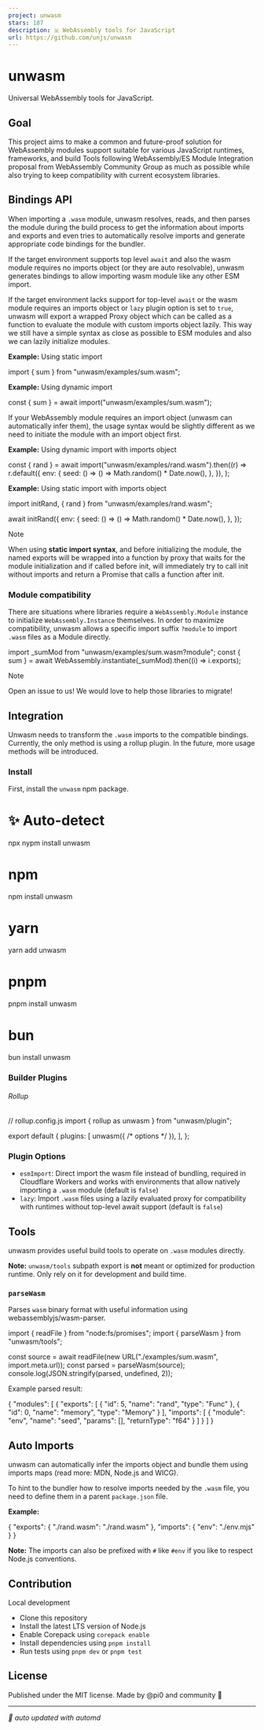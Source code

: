 ```yaml
---
project: unwasm
stars: 187
description: 🇼 WebAssembly tools for JavaScript
url: https://github.com/unjs/unwasm
---
```


unwasm
======

Universal WebAssembly tools for JavaScript.

Goal
----

This project aims to make a common and future-proof solution for WebAssembly modules support suitable for various JavaScript runtimes, frameworks, and build Tools following WebAssembly/ES Module Integration proposal from WebAssembly Community Group as much as possible while also trying to keep compatibility with current ecosystem libraries.

Bindings API
------------

When importing a `.wasm` module, unwasm resolves, reads, and then parses the module during the build process to get the information about imports and exports and even tries to automatically resolve imports and generate appropriate code bindings for the bundler.

If the target environment supports top level `await` and also the wasm module requires no imports object (or they are auto resolvable), unwasm generates bindings to allow importing wasm module like any other ESM import.

If the target environment lacks support for top-level `await` or the wasm module requires an imports object or `lazy` plugin option is set to `true`, unwasm will export a wrapped Proxy object which can be called as a function to evaluate the module with custom imports object lazily. This way we still have a simple syntax as close as possible to ESM modules and also we can lazily initialize modules.

**Example:** Using static import

import { sum } from "unwasm/examples/sum.wasm";

**Example:** Using dynamic import

const { sum } \= await import("unwasm/examples/sum.wasm");

If your WebAssembly module requires an import object (unwasm can automatically infer them), the usage syntax would be slightly different as we need to initiate the module with an import object first.

**Example:** Using dynamic import with imports object

const { rand } \= await import("unwasm/examples/rand.wasm").then((r) \=>
  r.default({
    env: {
      seed: () \=> () \=> Math.random() \* Date.now(),
    },
  }),
);

**Example:** Using static import with imports object

import initRand, { rand } from "unwasm/examples/rand.wasm";

await initRand({
  env: {
    seed: () \=> () \=> Math.random() \* Date.now(),
  },
});

Note

When using **static import syntax**, and before initializing the module, the named exports will be wrapped into a function by proxy that waits for the module initialization and if called before init, will immediately try to call init without imports and return a Promise that calls a function after init.

### Module compatibility

There are situations where libraries require a `WebAssembly.Module` instance to initialize `WebAssembly.Instance` themselves. In order to maximize compatibility, unwasm allows a specific import suffix `?module` to import `.wasm` files as a Module directly.

import \_sumMod from "unwasm/examples/sum.wasm?module";
const { sum } \= await WebAssembly.instantiate(\_sumMod).then((i) \=> i.exports);

Note

Open an issue to us! We would love to help those libraries to migrate!

Integration
-----------

Unwasm needs to transform the `.wasm` imports to the compatible bindings. Currently, the only method is using a rollup plugin. In the future, more usage methods will be introduced.

### Install

First, install the `unwasm` npm package.

# ✨ Auto-detect
npx nypm install unwasm

# npm
npm install unwasm

# yarn
yarn add unwasm

# pnpm
pnpm install unwasm

# bun
bun install unwasm

### Builder Plugins

###### Rollup

// rollup.config.js
import { rollup as unwasm } from "unwasm/plugin";

export default {
  plugins: \[
    unwasm({
      /\* options \*/
    }),
  \],
};

### Plugin Options

-   `esmImport`: Direct import the wasm file instead of bundling, required in Cloudflare Workers and works with environments that allow natively importing a `.wasm` module (default is `false`)
-   `lazy`: Import `.wasm` files using a lazily evaluated proxy for compatibility with runtimes without top-level await support (default is `false`)

Tools
-----

unwasm provides useful build tools to operate on `.wasm` modules directly.

**Note:** `unwasm/tools` subpath export is **not** meant or optimized for production runtime. Only rely on it for development and build time.

### `parseWasm`

Parses `wasm` binary format with useful information using webassemblyjs/wasm-parser.

import { readFile } from "node:fs/promises";
import { parseWasm } from "unwasm/tools";

const source \= await readFile(new URL("./examples/sum.wasm", import.meta.url));
const parsed \= parseWasm(source);
console.log(JSON.stringify(parsed, undefined, 2));

Example parsed result:

{
  "modules": \[
    {
      "exports": \[
        {
          "id": 5,
          "name": "rand",
          "type": "Func"
        },
        {
          "id": 0,
          "name": "memory",
          "type": "Memory"
        }
      \],
      "imports": \[
        {
          "module": "env",
          "name": "seed",
          "params": \[\],
          "returnType": "f64"
        }
      \]
    }
  \]
}

Auto Imports
------------

unwasm can automatically infer the imports object and bundle them using imports maps (read more: MDN, Node.js and WICG).

To hint to the bundler how to resolve imports needed by the `.wasm` file, you need to define them in a parent `package.json` file.

**Example:**

{
  "exports": {
    "./rand.wasm": "./rand.wasm"
  },
  "imports": {
    "env": "./env.mjs"
  }
}

**Note:** The imports can also be prefixed with `#` like `#env` if you like to respect Node.js conventions.

Contribution
------------

Local development

-   Clone this repository
-   Install the latest LTS version of Node.js
-   Enable Corepack using `corepack enable`
-   Install dependencies using `pnpm install`
-   Run tests using `pnpm dev` or `pnpm test`

License
-------

Published under the MIT license. Made by @pi0 and community 💛  
  

* * *

_🤖 auto updated with automd_
